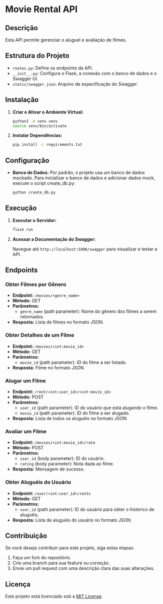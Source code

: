 # Movie Rental API

## Descrição
Esta API permite gerenciar o aluguel e avaliação de filmes.

## Estrutura do Projeto
- `routes.py`: Define os endpoints da API.
- `__init__.py`: Configura o Flask, a conexão com o banco de dados e o Swagger UI.
- `static/swagger.json`: Arquivo de especificação do Swagger.

## Instalação

1. **Criar e Ativar o Ambiente Virtual:**

    ```bash
    python3 -m venv venv
    source venv/bin/activate
    ```

2. **Instalar Dependências:**

    ```bash
    pip install -r requirements.txt
    ```

## Configuração

- **Banco de Dados:**
  Por padrão, o projeto usa um banco de dados mockado. Para inicializar o banco de dados e adicionar dados mock, execute o script create_db.py:
    ```bash
    python create_db.py
    ```

## Execução

1. **Executar o Servidor:**

    ```bash
    flask run
    ```

2. **Acessar a Documentação do Swagger:**

    Navegue até `http://localhost:5000/swagger` para visualizar e testar a API.

## Endpoints

### Obter Filmes por Gênero

- **Endpoint:** `/movies/<genre_name>`
- **Método:** GET
- **Parâmetros:**
  - `genre_name` (path parameter): Nome do gênero dos filmes a serem retornados.
- **Resposta:** Lista de filmes no formato JSON.

### Obter Detalhes de um Filme

- **Endpoint:** `/movies/<int:movie_id>`
- **Método:** GET
- **Parâmetros:**
  - `movie_id` (path parameter): ID do filme a ser listado.
- **Resposta:** Filme no formato JSON.

### Alugar um Filme

- **Endpoint:** `/rent/<int:user_id>/<int:movie_id>`
- **Método:** POST
- **Parâmetros:**
  - `user_id` (path parameter): ID do usuário que está alugando o filme.
  - `movie_id` (path parameter): ID do filme a ser alugado.
- **Resposta:** Lista de todos os aluguéis no formato JSON.

### Avaliar um Filme

- **Endpoint:** `/movies/<int:movie_id>/rate`
- **Método:** POST
- **Parâmetros:**
  - `user_id` (body parameter): ID do usuário.
  - `rating` (body parameter): Nota dada ao filme.
- **Resposta:** Mensagem de sucesso.

### Obter Aluguéis do Usuário

- **Endpoint:** `/user/<int:user_id>/rents`
- **Método:** GET
- **Parâmetros:**
  - `user_id` (path parameter): ID do usuário para obter o histórico de aluguéis.
- **Resposta:** Lista de aluguéis do usuário no formato JSON.

## Contribuição

Se você deseja contribuir para este projeto, siga estas etapas:
1. Faça um fork do repositório.
2. Crie uma branch para sua feature ou correção.
3. Envie um pull request com uma descrição clara das suas alterações.

## Licença

Este projeto está licenciado sob a [MIT License](LICENSE).
